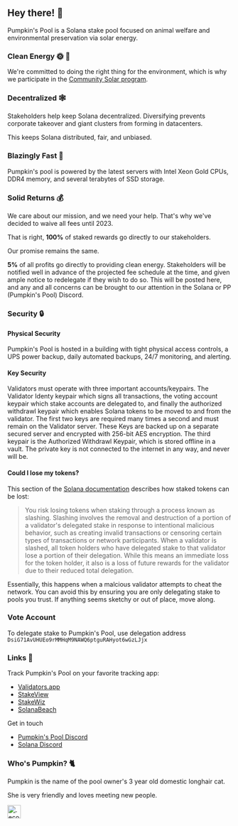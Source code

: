 ## Hey there! 👋

Pumpkin's Pool is a Solana stake pool focused on animal welfare and environmental preservation via solar energy.

### Clean Energy 🌞 🌲
We're committed to doing the right thing for the environment, which is why we participate in the [Community Solar program](https://pubdisplay.alsoenergy.com/kiosk/18014398509527082?dashkey=2a5669734965576e4a43513d3d&tag=4246267).

### Decentralized 🕸️
Stakeholders help keep Solana decentralized. Diversifying prevents corporate takeover and giant clusters from forming in datacenters.

This keeps Solana distributed, fair, and unbiased.

### Blazingly Fast 🧨
Pumpkin's pool is powered by the latest servers with Intel Xeon Gold CPUs, DDR4 memory, and several terabytes of SSD storage.

### Solid Returns 💰
We care about our mission, and we need your help. That's why we've decided to waive all fees until 2023.

That is right, **100%** of staked rewards go directly to our stakeholders.

Our promise remains the same. 

**5%** of all profits go directly to providing clean energy. Stakeholders will be notified well in advance of the projected fee schedule at the time, and given ample notice to redelegate if they wish to do so. This will be posted here, and any and all concerns can be brought to our attention in the Solana or PP (Pumpkin's Pool) Discord. 

### Security 🔒
#### Physical Security
Pumpkin's Pool is hosted in a building with tight physical access controls, a UPS power backup, daily automated backups, 24/7 monitoring, and alerting.

#### Key Security
Validators must operate with three important accounts/keypairs. The Validator Identy keypair which signs all transactions, the voting account keypair which stake accounts are delegated to, and finally the authorized withdrawl keypair which enables Solana tokens to be moved to and from the validator. The first two keys are required many times a second and must remain on the Validator server. These Keys are backed up on a separate secured server and encrypted with 256-bit AES encryption. The third keypair is the Authorized Withdrawl Keypair, which is stored offline in a vault. The private key is not connected to the internet in any way, and never will be.

#### Could I lose my tokens?
This section of the [Solana documentation](https://docs.solana.com/staking#:~:text=When%20a%20validator%20is%20slashed,to%20their%20reduced%20total%20delegation.) describes how staked tokens can be lost:
> You risk losing tokens when staking through a process known as slashing. Slashing involves the removal and destruction of a portion of a validator's delegated stake in response to intentional malicious behavior, such as creating invalid transactions or censoring certain types of transactions or network participants.
> When a validator is slashed, all token holders who have delegated stake to that validator lose a portion of their delegation. While this means an immediate loss for the token holder, it also is a loss of future rewards for the validator due to their reduced total delegation.

Essentially, this happens when a malcious validator attempts to cheat the network. You can avoid this by ensuring you are only delegating stake to pools you trust. If anything seems sketchy or out of place, move along.

### Vote Account
To delegate stake to Pumpkin's Pool, use delegation address `DsiG71AvUHUEo9rMMHqM9NAWQ6ptguRAHyot6wGzLJjx`

### Links 🔗
Track Pumpkin's Pool on your favorite tracking app:
- [Validators.app](https://www.validators.app/validators/4cheZ7QmWigAXpbZog7SMeXBXLHgKG2U8aGGJ8ba772y?locale=en&network=mainnet&order=&refresh=)
- [StakeView](https://stakeview.app/)
- [StakeWiz](https://stakewiz.com/)
- [SolanaBeach](https://solanabeach.io/validator/DsiG71AvUHUEo9rMMHqM9NAWQ6ptguRAHyot6wGzLJjx)

Get in touch
- [Pumpkin's Pool Discord](https://discord.gg/Eqjd36SDGc)
- [Solana Discord](https://discord.gg/solana)

### Who's Pumpkin? 🐈
Pumpkin is the name of the pool owner's 3 year old domestic longhair cat.

She is very friendly and loves meeting new people.

<a href="https://profiles.eco/pumpkinspool?ref=tm" rel="noopener">
	<img height="30px" class="eco-trustmark" alt=".eco profile for pumpkinspool.eco" src="https://trust.profiles.eco/pumpkinspool/eco-button.svg?color=%239F1744" style="max-width:4rem">
</a>

